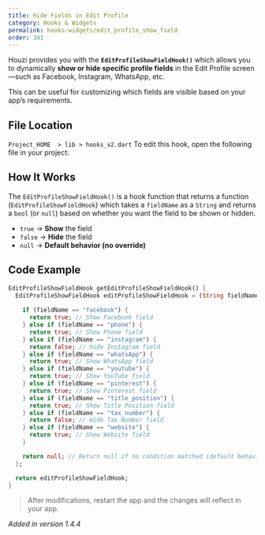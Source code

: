 ```yaml
---
title: Hide Fields in Edit Profile
category: Hooks & Widgets
permalink: hooks-widgets/edit_profile_show_field
order: 341
---
```



Houzi provides you with the **`EditProfileShowFieldHook()`** which allows you to dynamically **show or hide specific profile fields** in the Edit Profile screen—such as Facebook, Instagram, WhatsApp, etc.

This can be useful for customizing which fields are visible based on your app’s requirements.

## File Location

`Project_HOME  > lib > hooks_v2.dart`
To edit this hook, open the following file in your project:

## How It Works

The `EditProfileShowFieldHook()` is a hook function that returns a function (`EditProfileShowFieldHook`) which takes a `fieldName` as a `String` and returns a `bool` (or `null`) based on whether you want the field to be shown or hidden.

- `true` → **Show** the field  
- `false` → **Hide** the field  
- `null` → **Default behavior (no override)**  

## Code Example

```dart
EditProfileShowFieldHook getEditProfileShowFieldHook() {
  EditProfileShowFieldHook editProfileShowFieldHook = (String fieldName) {
    
    if (fieldName == "facebook") {
      return true; // Show Facebook field
    } else if (fieldName == "phone") {
      return true; // Show Phone field
    } else if (fieldName == "instagram") {
      return false; // Hide Instagram field
    } else if (fieldName == "whatsApp") {
      return true; // Show WhatsApp field
    } else if (fieldName == "youtube") {
      return true; // Show YouTube field
    } else if (fieldName == "pinterest") {
      return true; // Show Pinterest field
    } else if (fieldName == "title_position") {
      return true; // Show Title Position field
    } else if (fieldName == "tax_number") {
      return false; // Hide Tax Number field
    } else if (fieldName == "website") {
      return true; // Show Website field
    }

    return null; // Return null if no condition matched (default behavior)
  };

  return editProfileShowFieldHook;
}
```

>  After modifications, restart the app and the changes will reflect in your app.

*Added in version 1.4.4*